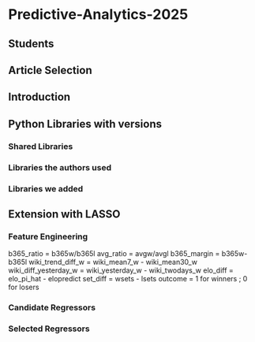 # Predictive-Analytics-2025

## Students

## Article Selection

## Introduction

## Python Libraries with versions

### Shared Libraries

### Libraries the authors used

### Libraries we added


## Extension with LASSO

### Feature Engineering

b365_ratio = b365w/b365l
avg_ratio = avgw/avgl
b365_margin = b365w-b365l
wiki_trend_diff_w = wiki_mean7_w - wiki_mean30_w
wiki_diff_yesterday_w = wiki_yesterday_w - wiki_twodays_w
elo_diff = elo_pi_hat - elopredict
set_diff = wsets - lsets
outcome = 1 for winners ; 0 for losers

### Candidate Regressors

### Selected Regressors
